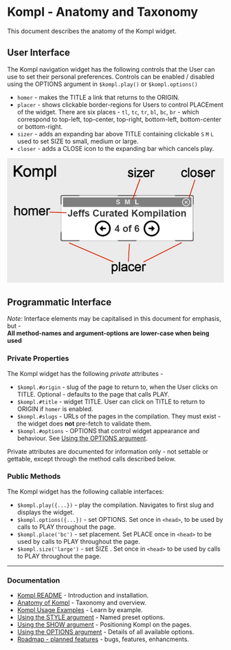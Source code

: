 # Kompl - Anatomy and Taxonomy

This document describes the anatomy of the Kompl widget.

## User Interface

The Kompl navigation widget has the following controls that the User can use to set their personal preferences. Controls can be enabled / disabled using the OPTIONS argument in `$kompl.play()` or `$kompl.options()`

* `homer` - makes the TITLE a link that returns to the ORIGIN.
* `placer` - shows clickable border-regions for Users to control PLACEment of the widget. There are six places - `tl`, `tc`, `tr`, `bl`, `bc`, `br` - which correspond to top-left, top-center, top-right, bottom-left, bottom-center or bottom-right.
* `sizer` - adds an expanding bar above TITLE containing clickable `S` `M` `L` used to set SIZE to small, medium or large.
* `closer` - adds a CLOSE icon to the expanding bar which cancels play.

![Kompilation Anatomy](kompl-anatomy-001.jpg)

## Programmatic Interface

*Note:* Interface elements may be capitalised in this document for emphasis, but -</br>
**All method-names and argument-options are lower-case when being used**

### Private Properties

The Kompl widget has the following *private* attributes -

* `$kompl.#origin` - slug of the page to return to, when the User clicks on TITLE. Optional - defaults to the page that calls PLAY.
* `$kompl.#title` - widget TITLE. User can click on  TITLE to return to  ORIGIN if `homer` is enabled.
* `$kompl.#slugs` - URLs of the pages in the compilation. They must exist - the widget does **not** pre-fetch to validate them.
* `$kompl.#options` - OPTIONS that control widget appearance and behaviour. See [Using the OPTIONS argument](example-options.md).

Private attributes are documented for information only - not settable or gettable, except through the method calls described below.

### Public Methods

The Kompl widget has the following callable interfaces:
* `$kompl.play({...})` - play the compilation. Navigates to first slug and displays the widget.
* `$kompl.options({...})` - set OPTIONS. Set once in `<head>`, to be used by calls to PLAY throughout the page.
* `$kompl.place('bc')` - set placement. Set PLACE once in `<head>` to be used by calls to PLAY throughout the page.
* `$kompl.size('large')` - set SIZE . Set once in `<head>` to be used by calls to PLAY throughout the page.

---

### Documentation

* [Kompl README](../README.md) - Introduction and installation.
* [Anatomy of Kompl](widget-anatomy.md) - Taxonomy and overview.
* [Kompl Usage Examples](example-usage.md) - Learn by example.
* [Using the STYLE argument](example-style.md) - Named preset options.
* [Using the SHOW argument](example-show.md) - Positioning Kompl on the pages.
* [Using the OPTIONS argument](example-options.md) - Details of all available options.
* [Roadmap - planned features](widget-roadmap.md) - bugs, features, enhancments.
